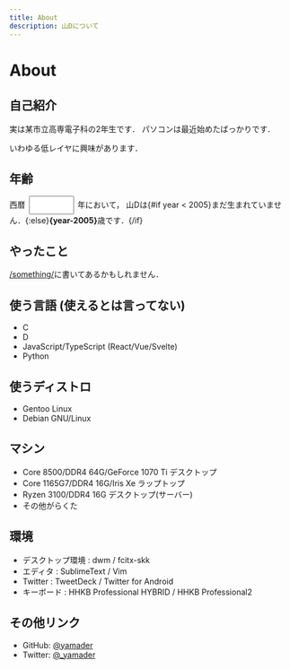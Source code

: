 ```yaml
---
title: About
description: 山Dについて
---
```


<script>
  let year = new Date().getFullYear()
</script>

<style lang="scss">
  input.yearNum {
    width: 6em;
    margin: 0 .5em;
    padding: .5em;
  }
</style>

# About

## 自己紹介

実は某市立高専電子科の2年生です．
パソコンは最近始めたばっかりです．

いわゆる低レイヤに興味があります．

## 年齢

西暦<input type=number bind:value={year} class="yearNum" />年において，
山Dは{#if year < 2005}まだ生まれていません．{:else}<strong>{year-2005}</strong>歳です．{/if}

## やったこと

[/something/](/something/)に書いてあるかもしれません．

## 使う言語 (使えるとは言ってない)

- C
- D
- JavaScript/TypeScript (React/Vue/Svelte)
- Python

## 使うディストロ

- Gentoo Linux
- Debian GNU/Linux

## マシン

- Core 8500/DDR4 64G/GeForce 1070 Ti デスクトップ
- Core 1165G7/DDR4 16G/Iris Xe ラップトップ
- Ryzen 3100/DDR4 16G デスクトップ(サーバー)
- その他がらくた

## 環境

- デスクトップ環境 : dwm / fcitx-skk
- エディタ : SublimeText / Vim
- Twitter : TweetDeck / Twitter for Android
- キーボード : HHKB Professional HYBRID / HHKB Professional2

## その他リンク

- GitHub: [@yamader](https://github.com/yamader)
- Twitter: [@_yamader](https://twitter.com/_yamader)
